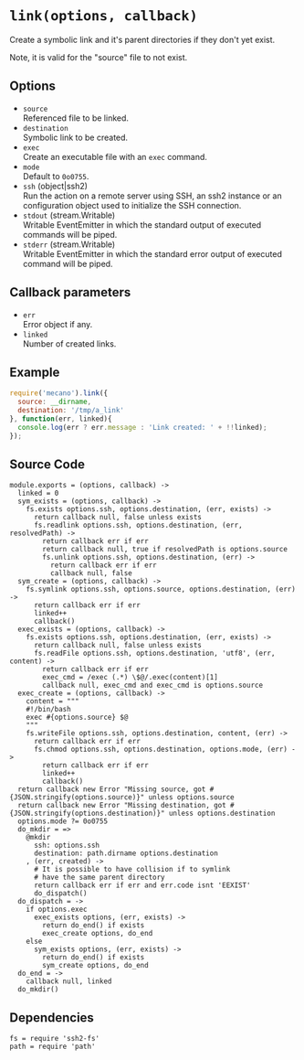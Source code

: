 
# `link(options, callback)`

Create a symbolic link and it's parent directories if they don't yet
exist.

Note, it is valid for the "source" file to not exist.

## Options

*   `source`   
    Referenced file to be linked.   
*   `destination`   
    Symbolic link to be created.   
*   `exec`   
    Create an executable file with an `exec` command.   
*   `mode`   
    Default to `0o0755`.   
*   `ssh` (object|ssh2)   
    Run the action on a remote server using SSH, an ssh2 instance or an
    configuration object used to initialize the SSH connection.   
*   `stdout` (stream.Writable)   
    Writable EventEmitter in which the standard output of executed commands will
    be piped.   
*   `stderr` (stream.Writable)   
    Writable EventEmitter in which the standard error output of executed command
    will be piped.   

## Callback parameters

*   `err`   
    Error object if any.   
*   `linked`   
    Number of created links.   

## Example

```js
require('mecano').link({
  source: __dirname,
  destination: '/tmp/a_link'
}, function(err, linked){
  console.log(err ? err.message : 'Link created: ' + !!linked);
});
```

## Source Code

    module.exports = (options, callback) ->
      linked = 0
      sym_exists = (options, callback) ->
        fs.exists options.ssh, options.destination, (err, exists) ->
          return callback null, false unless exists
          fs.readlink options.ssh, options.destination, (err, resolvedPath) ->
            return callback err if err
            return callback null, true if resolvedPath is options.source
            fs.unlink options.ssh, options.destination, (err) ->
              return callback err if err
              callback null, false
      sym_create = (options, callback) ->
        fs.symlink options.ssh, options.source, options.destination, (err) ->
          return callback err if err
          linked++
          callback()
      exec_exists = (options, callback) ->
        fs.exists options.ssh, options.destination, (err, exists) ->
          return callback null, false unless exists
          fs.readFile options.ssh, options.destination, 'utf8', (err, content) ->
            return callback err if err
            exec_cmd = /exec (.*) \$@/.exec(content)[1]
            callback null, exec_cmd and exec_cmd is options.source
      exec_create = (options, callback) ->
        content = """
        #!/bin/bash
        exec #{options.source} $@
        """
        fs.writeFile options.ssh, options.destination, content, (err) ->
          return callback err if err
          fs.chmod options.ssh, options.destination, options.mode, (err) ->
            return callback err if err
            linked++
            callback()
      return callback new Error "Missing source, got #{JSON.stringify(options.source)}" unless options.source
      return callback new Error "Missing destination, got #{JSON.stringify(options.destination)}" unless options.destination
      options.mode ?= 0o0755
      do_mkdir = =>
        @mkdir
          ssh: options.ssh
          destination: path.dirname options.destination
        , (err, created) ->
          # It is possible to have collision if to symlink
          # have the same parent directory
          return callback err if err and err.code isnt 'EEXIST'
          do_dispatch()
      do_dispatch = ->
        if options.exec
          exec_exists options, (err, exists) ->
            return do_end() if exists
            exec_create options, do_end
        else
          sym_exists options, (err, exists) ->
            return do_end() if exists
            sym_create options, do_end
      do_end = ->
        callback null, linked
      do_mkdir()

## Dependencies

    fs = require 'ssh2-fs'
    path = require 'path'




